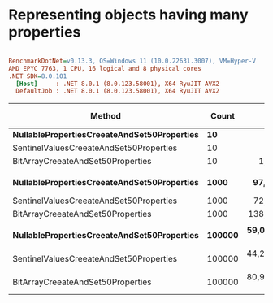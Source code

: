 # Representing objects having many properties


``` ini

BenchmarkDotNet=v0.13.3, OS=Windows 11 (10.0.22631.3007), VM=Hyper-V
AMD EPYC 7763, 1 CPU, 16 logical and 8 physical cores
.NET SDK=8.0.101
  [Host]     : .NET 8.0.1 (8.0.123.58001), X64 RyuJIT AVX2
  DefaultJob : .NET 8.0.1 (8.0.123.58001), X64 RyuJIT AVX2


```
|                                      Method |  Count |            Mean |           Error |          StdDev | Ratio | RatioSD |       Gen0 |       Gen1 |      Gen2 |    Allocated | Alloc Ratio |
|-------------------------------------------- |------- |----------------:|----------------:|----------------:|------:|--------:|-----------:|-----------:|----------:|-------------:|------------:|
| **NullablePropertiesCreeateAndSet50Properties** |     **10** |        **718.3 ns** |        **14.41 ns** |        **26.34 ns** |  **1.00** |    **0.00** |     **0.9737** |     **0.0811** |         **-** |     **15.91 KB** |        **1.00** |
|     SentinelValuesCreeateAndSet50Properties |     10 |        660.1 ns |         8.00 ns |         7.09 ns |  0.89 |    0.02 |     0.4950 |     0.0305 |         - |       8.1 KB |        0.51 |
|           BitArrayCreeateAndSet50Properties |     10 |      1,248.1 ns |        14.83 ns |        13.87 ns |  1.68 |    0.04 |     0.5436 |     0.0343 |         - |      8.88 KB |        0.56 |
|                                             |        |                 |                 |                 |       |         |            |            |           |              |             |
| **NullablePropertiesCreeateAndSet50Properties** |   **1000** |     **97,859.5 ns** |     **1,703.43 ns** |     **1,593.39 ns** |  **1.00** |    **0.00** |    **97.0459** |    **96.9238** |         **-** |   **1585.99 KB** |        **1.00** |
|     SentinelValuesCreeateAndSet50Properties |   1000 |     72,671.9 ns |     1,249.64 ns |     1,168.91 ns |  0.74 |    0.02 |    49.1943 |    36.6211 |         - |    804.74 KB |        0.51 |
|           BitArrayCreeateAndSet50Properties |   1000 |    138,432.7 ns |     1,150.78 ns |     1,020.14 ns |  1.42 |    0.03 |    53.9551 |    46.3867 |         - |    882.87 KB |        0.56 |
|                                             |        |                 |                 |                 |       |         |            |            |           |              |             |
| **NullablePropertiesCreeateAndSet50Properties** | **100000** | **59,089,292.6 ns** | **1,156,819.49 ns** | **2,880,881.96 ns** |  **1.00** |    **0.00** | **10500.0000** | **10400.0000** |  **900.0000** | **158594.42 KB** |        **1.00** |
|     SentinelValuesCreeateAndSet50Properties | 100000 | 44,245,460.8 ns |   878,865.60 ns | 2,330,626.88 ns |  0.75 |    0.05 |  5818.1818 |  5727.2727 | 1000.0000 |  80469.78 KB |        0.51 |
|           BitArrayCreeateAndSet50Properties | 100000 | 80,971,824.5 ns | 1,598,394.47 ns | 3,079,563.50 ns |  1.37 |    0.10 |  6142.8571 |  6000.0000 |  857.1429 |  88281.82 KB |        0.56 |
